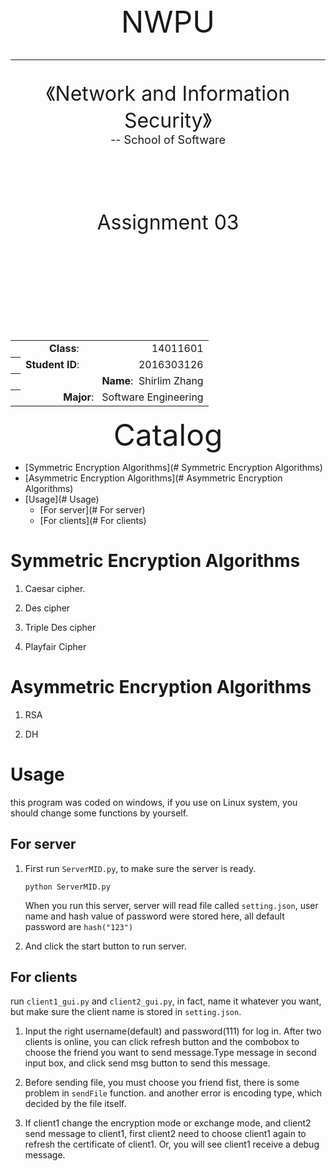 <div>
    <br >
    <br >
    <br >
    <br >
    <br >
    <br >
    <br >
    <br >
    <div><center><font size='20'>NWPU</font></center></div>
    <br >
    <HR style="border:8 double" color=#0000ff SIZE=10>
    <br >
    <div><center><font size='6'>《Network and Information Security》</font></center></div>
    <div><center><font size='4'>-- School of Software</font></center></div>
<br >
<br >
<br >
<br >
<br >
<br >
<div><center><font size='6'>Assignment 03</font></center></div>
<br >
<br >
<br >
<br >    
<br >
<br >
<br >
<br >
<br >
<table border=0 style="text-align:right">
      <tr>
    <th> </th>
          <td><strong>Class</strong>: &nbsp &nbsp &nbsp &nbsp &nbsp &nbsp &nbsp &nbsp &nbsp &nbsp &nbsp &nbsp &nbsp 14011601</td>
  </tr> 
  <tr>
    <th> </th>
      <td><strong>Student ID</strong>:&nbsp &nbsp &nbsp &nbsp &nbsp &nbsp &nbsp &nbsp &nbsp &nbsp &nbsp 2016303126</td>
  </tr>
  <tr>
    <th> </th>
      <td><strong>Name</strong>:&nbsp Shirlim Zhang</td>
  </tr>
  <tr>
    <th> </th>
      <td><strong>Major</strong>: &nbsp Software Engineering</td>
    </tr>
        </table>



<center><font size=30>Catalog</font></center>

- [Symmetric Encryption Algorithms](# Symmetric Encryption Algorithms)
- [Asymmetric Encryption Algorithms](# Asymmetric Encryption Algorithms)
- [Usage](# Usage)
  - [For server](# For server)
  - [For clients](# For clients)



# Symmetric Encryption Algorithms

1. Caesar cipher.

2. Des cipher

3. Triple Des cipher

4. Playfair Cipher

# Asymmetric Encryption Algorithms

1. RSA

2. DH

# Usage

this program was coded on windows, if you use on Linux system, you should change some functions by yourself.

## For server

1. First run `ServerMID.py`, to make sure the server is ready. 

   ```shell
   python ServerMID.py
   ```

   When you run this server, server will read file called `setting.json`, user name and hash value of password were stored here, all default password are `hash("123")`

2. And click the start button to run server.

## For clients

run `client1_gui.py` and `client2_gui.py`, in fact, name it whatever you want, but make sure the client name is stored in `setting.json`.

1. Input the right username(default) and password(111) for log in. After two clients is online, you can click refresh button and the combobox to choose the friend you want to send message.Type message in second input box, and click send msg button to send this message.

2. Before sending file, you must choose you friend fist, there is some problem in `sendFile` function. and another error is encoding type, which decided by the file itself.

3. If client1 change the encryption mode or exchange mode, and client2 send message to client1, first client2 need to choose client1 again to refresh the certificate of client1. Or, you will see client1 receive a debug message.







